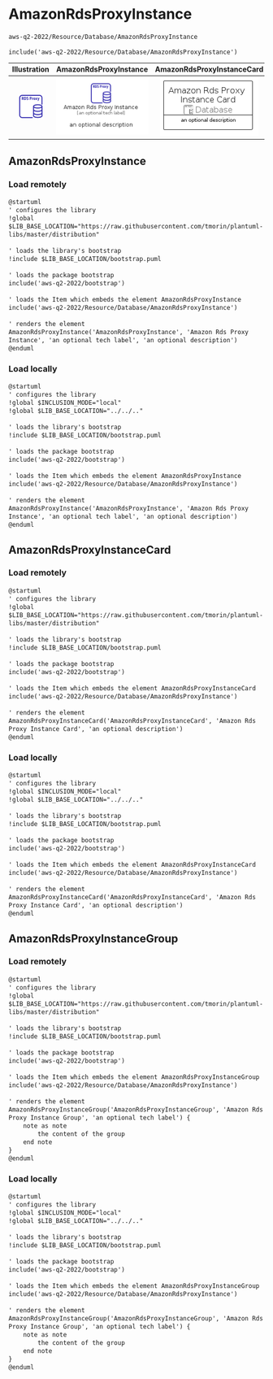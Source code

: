 # AmazonRdsProxyInstance


```text
aws-q2-2022/Resource/Database/AmazonRdsProxyInstance
```

```text
include('aws-q2-2022/Resource/Database/AmazonRdsProxyInstance')
```



| Illustration | AmazonRdsProxyInstance | AmazonRdsProxyInstanceCard | AmazonRdsProxyInstanceGroup |
| :---: | :---: | :---: | :---: |
| ![illustration for Illustration](../../../aws-q2-2022/Resource/Database/AmazonRdsProxyInstance.png) | ![illustration for AmazonRdsProxyInstance](../../../aws-q2-2022/Resource/Database/AmazonRdsProxyInstance.Local.png) | ![illustration for AmazonRdsProxyInstanceCard](../../../aws-q2-2022/Resource/Database/AmazonRdsProxyInstanceCard.Local.png) | ![illustration for AmazonRdsProxyInstanceGroup](../../../aws-q2-2022/Resource/Database/AmazonRdsProxyInstanceGroup.Local.png) |




## AmazonRdsProxyInstance

### Load remotely
```plantuml
@startuml
' configures the library
!global $LIB_BASE_LOCATION="https://raw.githubusercontent.com/tmorin/plantuml-libs/master/distribution"

' loads the library's bootstrap
!include $LIB_BASE_LOCATION/bootstrap.puml

' loads the package bootstrap
include('aws-q2-2022/bootstrap')

' loads the Item which embeds the element AmazonRdsProxyInstance
include('aws-q2-2022/Resource/Database/AmazonRdsProxyInstance')

' renders the element
AmazonRdsProxyInstance('AmazonRdsProxyInstance', 'Amazon Rds Proxy Instance', 'an optional tech label', 'an optional description')
@enduml
```

### Load locally
```plantuml
@startuml
' configures the library
!global $INCLUSION_MODE="local"
!global $LIB_BASE_LOCATION="../../.."

' loads the library's bootstrap
!include $LIB_BASE_LOCATION/bootstrap.puml

' loads the package bootstrap
include('aws-q2-2022/bootstrap')

' loads the Item which embeds the element AmazonRdsProxyInstance
include('aws-q2-2022/Resource/Database/AmazonRdsProxyInstance')

' renders the element
AmazonRdsProxyInstance('AmazonRdsProxyInstance', 'Amazon Rds Proxy Instance', 'an optional tech label', 'an optional description')
@enduml
```

## AmazonRdsProxyInstanceCard

### Load remotely
```plantuml
@startuml
' configures the library
!global $LIB_BASE_LOCATION="https://raw.githubusercontent.com/tmorin/plantuml-libs/master/distribution"

' loads the library's bootstrap
!include $LIB_BASE_LOCATION/bootstrap.puml

' loads the package bootstrap
include('aws-q2-2022/bootstrap')

' loads the Item which embeds the element AmazonRdsProxyInstanceCard
include('aws-q2-2022/Resource/Database/AmazonRdsProxyInstance')

' renders the element
AmazonRdsProxyInstanceCard('AmazonRdsProxyInstanceCard', 'Amazon Rds Proxy Instance Card', 'an optional description')
@enduml
```

### Load locally
```plantuml
@startuml
' configures the library
!global $INCLUSION_MODE="local"
!global $LIB_BASE_LOCATION="../../.."

' loads the library's bootstrap
!include $LIB_BASE_LOCATION/bootstrap.puml

' loads the package bootstrap
include('aws-q2-2022/bootstrap')

' loads the Item which embeds the element AmazonRdsProxyInstanceCard
include('aws-q2-2022/Resource/Database/AmazonRdsProxyInstance')

' renders the element
AmazonRdsProxyInstanceCard('AmazonRdsProxyInstanceCard', 'Amazon Rds Proxy Instance Card', 'an optional description')
@enduml
```

## AmazonRdsProxyInstanceGroup

### Load remotely
```plantuml
@startuml
' configures the library
!global $LIB_BASE_LOCATION="https://raw.githubusercontent.com/tmorin/plantuml-libs/master/distribution"

' loads the library's bootstrap
!include $LIB_BASE_LOCATION/bootstrap.puml

' loads the package bootstrap
include('aws-q2-2022/bootstrap')

' loads the Item which embeds the element AmazonRdsProxyInstanceGroup
include('aws-q2-2022/Resource/Database/AmazonRdsProxyInstance')

' renders the element
AmazonRdsProxyInstanceGroup('AmazonRdsProxyInstanceGroup', 'Amazon Rds Proxy Instance Group', 'an optional tech label') {
    note as note
        the content of the group
    end note
}
@enduml
```

### Load locally
```plantuml
@startuml
' configures the library
!global $INCLUSION_MODE="local"
!global $LIB_BASE_LOCATION="../../.."

' loads the library's bootstrap
!include $LIB_BASE_LOCATION/bootstrap.puml

' loads the package bootstrap
include('aws-q2-2022/bootstrap')

' loads the Item which embeds the element AmazonRdsProxyInstanceGroup
include('aws-q2-2022/Resource/Database/AmazonRdsProxyInstance')

' renders the element
AmazonRdsProxyInstanceGroup('AmazonRdsProxyInstanceGroup', 'Amazon Rds Proxy Instance Group', 'an optional tech label') {
    note as note
        the content of the group
    end note
}
@enduml
```

